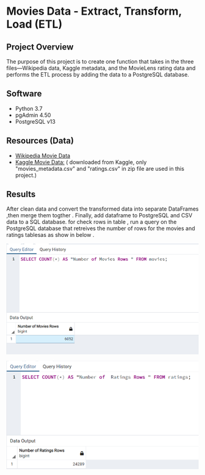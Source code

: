 # Movies Data - Extract, Transform, Load (ETL)

## Project Overview

The purpose of this project is to create one function that takes in the three files—Wikipedia data, Kaggle metadata, and the MovieLens rating data and performs the ETL process by adding the data to a PostgreSQL database.



## Software
- Python 3.7
- pgAdmin 4.50
- PostgreSQL v13


## Resources (Data)
- [Wikipedia Movie Data ](https://github.com/NadaAdem/-Movies-ETL/blob/main/Resources/wikipedia-movies.json)
- [Kaggle Movie Data:](https://www.kaggle.com/rounakbanik/the-movies-dataset) ( downloaded from Kaggle, only "movies_metadata.csv" and "ratings.csv" in zip file  are used in this project.)




## Results
After clean data and convert the transformed data into separate DataFrames ,then merge them togther . Finally,  add dataframe to  PostgreSQL and CSV data to a SQL database.   for check rows in table , run a query on the PostgreSQL database that retreives the number of rows for the movies and ratings tablesas as show in below .


![image](https://github.com/NadaAdem/-Movies-ETL/blob/main/Resources/movies_query.png)

![image](https://github.com/NadaAdem/-Movies-ETL/blob/main/Resources/ratings_query.png)
